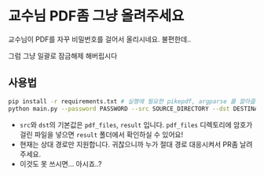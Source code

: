 # 교수님 PDF좀 그냥 올려주세요
교수님이 PDF를 자꾸 비밀번호를 걸어서 올리시네요. 불편한데..

그럼 그냥 일괄로 잠금해제 해버립시다

## 사용법
```bash
pip install -r requirements.txt # 실행에 필요한 pikepdf, argparse 를 깔아줍니다. 
python main.py --password PASSWORD --src SOURCE_DIRECTORY --dst DESTINATION_DIRECTORY
```
- `src`와 `dst`의 기본값은 `pdf_files`, `result` 입니다. `pdf_files` 디렉토리에 암호가 걸린 파일을 넣으면 `result` 폴더에서 확인하실 수 있어요!
- 현재는 상대 경로만 지원합니다. 귀찮으니까 누가 절대 경로 대응시켜서 PR좀 날려주세요.
- 이것도 못 쓰시면... 아시죠..?